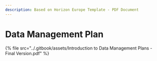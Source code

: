 ```yaml
---
description: Based on Horizon Europe Template - PDF Document
---
```


# Data Management Plan

{% file src="../.gitbook/assets/Introduction to Data Management Plans - Final Version.pdf" %}
